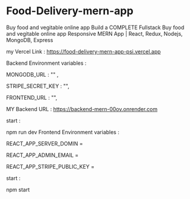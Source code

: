 # Food-Delivery-mern-app
Buy food and vegitable online app
Build a COMPLETE Fullstack Buy food and vegitable online app Responsive MERN App | React, Redux, Nodejs, MongoDB, Express

my Vercel Link : https://food-delivery-mern-app-psi.vercel.app

Backend Environment variables :

MONGODB_URL : "" ,

STRIPE_SECRET_KEY : "",

FRONTEND_URL : "",

MY Backend URL : https://backend-mern-00ov.onrender.com

start :

npm run dev
Frontend Environment variables :

REACT_APP_SERVER_DOMIN = 

REACT_APP_ADMIN_EMAIL =

REACT_APP_STRIPE_PUBLIC_KEY =

start :

npm start

